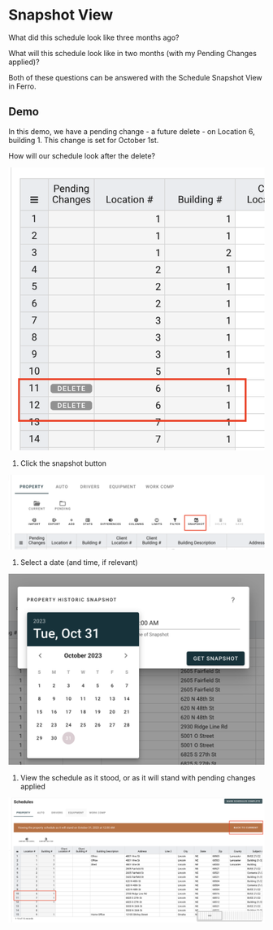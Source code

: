 # Snapshot View
What did this schedule look like three months ago? 

What will this schedule look like in two months (with my Pending Changes applied)?

Both of these questions can be answered with the Schedule Snapshot View in Ferro.

## Demo
In this demo, we have a pending change - a future delete - on Location 6, building 1. This change is set for October 1st.

How will our schedule look after the delete?


![img.png](deletes-are-pending.png)

1. Click the snapshot button


![img.png](snapshot-button.png)

1. Select a date (and time, if relevant)

![img.png](select.png)

1. View the schedule as it stood, or as it will stand with pending changes applied

![img.png](snapshot-view.png)